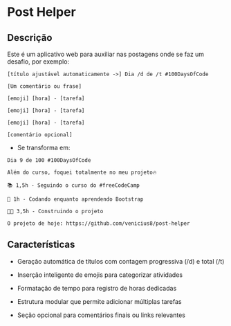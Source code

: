 # Post Helper

## Descrição

Este é um aplicativo web para auxiliar nas postagens onde se faz um desafio, por exemplo:

```text
[título ajustável automaticamente ->] Dia /d de /t #100DaysOfCode

[Um comentário ou frase]

[emoji] [hora] - [tarefa]

[emoji] [hora] - [tarefa]

[emoji] [hora] - [tarefa]

[comentário opcional]
```

- Se transforma em:

```text
Dia 9 de 100 #100DaysOfCode

Além do curso, foquei totalmente no meu projeto🔥

📚 1,5h - Seguindo o curso do #freeCodeCamp

🧠 1h - Codando enquanto aprendendo Bootstrap

🧑‍💻 3,5h - Construindo o projeto

O projeto de hoje: https://github.com/venicius8/post-helper
```

## Características

- Geração automática de títulos com contagem progressiva (/d) e total (/t)

- Inserção inteligente de emojis para categorizar atividades

- Formatação de tempo para registro de horas dedicadas

- Estrutura modular que permite adicionar múltiplas tarefas

- Seção opcional para comentários finais ou links relevantes
  
